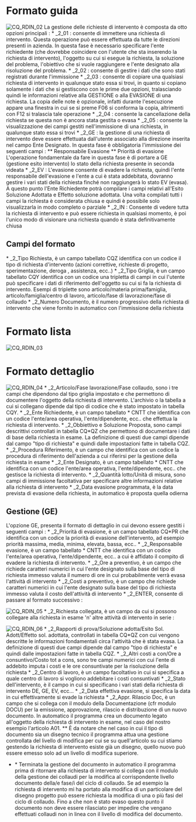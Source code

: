 # Formato guida
![CQ_RDIN_02](https://doc.smeup.com/immagini/MBDOC_OGG-P_CQRI10/CQ_RDIN_02.png)
 La gestione delle richieste di intervento è composta da otto opzioni principali : 
 \* _2_01 :  consente di immettere una richiesta di intervento. Questa operazione può essere effettuata da tutte le direzioni presenti in azienda. In questa fase è necessario specificare l'ente richiedente (che dovrebbe coincidere con l'utente che sta inserendo la richiesta di intervento), l'oggetto su cui si esegue la richiesta, la soluzione del problema, l'obiettivo che si vuole raggiungere e l'ente designato alla risoluzione del problema.
 \* _2_02 :  consente di gestire i dati che sono stati registrati durante l'immissione
 \* _2_03 :  consente di copiare una qualsiasi richiesta di intervento in qualunque stato essa si trovi, in quanto si copiano solamente i dati che si gestiscono con le prime due opzioni, tralasciando quindi le informazioni relative alla GESTIONE o alla EVASIONE di una richiesta. La copia delle note è opzionale, infatti durante  l'esecuzione appare una finestra in cui se si preme F06 si conforma la copia, altrimenti con F12 si tralascia tale operazione
 \* _2_04 :  consente la cancellazione della richiesta se questa non è ancora stata gestita o evasa
 \* _2_05 :  consente la visualizzazione dei campi gestiti nell'immissione di una richiesta, in qualunque stato essa si trovi
 \* _2_GE :  la gestione di una richiesta di intervento deve essere effettuata dall'utente associato alla direzione inserita nel campo Ente Designato. In questa fase è obbligatoria l'immissione dei seguenti campi : 
 \*\* Responsabile Evasione
 \*\* Priorità di evasione
L'operazione  fondamentale da fare in questa fase è di portare a GE (gestione esito intervento) lo stato della richiesta presente in seconda videata
 \* _2_EV :  L'evasione consente di evadere la richiesta, quindi l'ente responsabile dell'evasione e l'ente a cui è stata addebitata, dovranno gestire i vari stati della richiesta finché non raggiungerà lo stato EV (evasa). A questo punto l'Ente Richiedente potrà compilare i campi relativi all'Esito Soluzione Adottata e Effetto soluzione adottata. Una volta compilati tutti i campi la richiesta è considerata chiusa e quindi è possibile solo visualizzarla in modo completo o parziale
 \* _2_IN :  Consente di vedere tutta la richiesta di intervento e può essere richiesta in qualsiasi momento, è poi l'unico modo di visionare una richiesta quando è stata definitivamente chiusa

## Campi del formato
 \* _2_Tipo Richiesta, è un campo tabellato CQZ identifica con un codice il tipo di richiesta d'intervento (azioni correttive, richieste di progetto, sperimentazione, deroga , assistenza, ecc..)
 \* _2_Tipo Griglia, è un campo tabellato CQY identifica con un codice una tripletta di campi in cui l'utente può specificare i dati di riferimento dell'oggetto su cui si fa la richiesta di intervento. Esempi di triplette sono articolo/materia prima/famiglia, articolo/famiglia/centro di lavoro, articolo/fase di lavorazione/fase di collaudo
 \* _2_Numero Documento, è il numero progressivo della richiesta di intervento che viene fornito in automatico con l'immissione della richiesta

# Formato lista
![CQ_RDIN_03](https://doc.smeup.com/immagini/MBDOC_OGG-P_CQRI10/CQ_RDIN_03.png)
# Formato dettaglio
![CQ_RDIN_04](https://doc.smeup.com/immagini/MBDOC_OGG-P_CQRI10/CQ_RDIN_04.png)
 \* _2_Articolo/Fase lavorazione/Fase collaudo, sono i tre campi che dipendono dal tipo griglia impostato e che permettono di documentere l'oggetto della richiesta di intervento. L'archivio o la tabella a cui si collegano dipende dal tipo di codice che è stato impostato in tabella CQY.
 \* _2_Ente Richiedente, è un campo tabellato \* CNTT che  identifica con un codice l'ente/area operativa, l'ente/dipendente, ecc.. che effettua la richiesta di intervento.
 \* _2_Obbiettivo e Soluzione Proposta, sono campi descrittivi controllati in tabella CQ\*QZ che permettono di documentare i dati di base della richiesta in esame. La definizione di questi  due campi dipende dal campo "tipo di richiesta"  e quindi dalle impostazioni fatte in tabella CQZ.
 \* _2_Procedura Riferimento, è un campo che identifica con un codice la procedura di riferimento dell'azienda a cui riferirsi per la gestione della richiesta in esame
 \* _2_Ente Designato,  è un campo tabellato \* CNTT che  identifica con un codice l'ente/area operativa, l'ente/dipendente, ecc.. che gestisce la richiesta di intervento.
 \* _2_Quantità lotto/Unità di misura, sono campi di immissione facoltativa per specificare altre informazioni relative alla richiesta di intervento
 \* _2_Data evasione programmata, è la data prevista di evasione della richiesta, in automatico è proposta quella odierna

## Gestione (GE)
L'opzione GE, presenta il formato di dettaglio in cui devono essere gestiti i seguenti campi : 
 \* _2_Priorità di evasione, è un campo tabellato CQ\*PR  che  identifica con un codice la priorità di evasione dell'intervento, ad esempio priorità massima, media, minima, elevata, bassa, ecc..
 \* _2_Responsabile evasione, è un campo tabellato \* CNTT che  identifica con un codice l'ente/area operativa, l'ente/dipendente, ecc.. a cui è affidato il compito di evadere la richiesta di intervento.
 \* _2_Ore a preventivo, è un campo che richiede caratteri numerici in cui l'ente designato sulla base del tipo di richiesta immesso valuta il numero di ore in cui probabilmente verrà evasa l'attività di intervento
 \* _2_Costi a preventivo, è un campo che richiede caratteri numerici in cui l'ente designato sulla base del tipo di richiesta immesso valuta il costo dell'attività di intervento
 \* _2_ENTER, consente di passare al formato successivo : 

![CQ_RDIN_05](https://doc.smeup.com/immagini/MBDOC_OGG-P_CQRI10/CQ_RDIN_05.png)
 \* _2_Richiesta collegata, è un campo da cui si possono collegare alla richiesta in esame 'n' altre attività di intervento in serie : 

![CQ_RDIN_06](https://doc.smeup.com/immagini/MBDOC_OGG-P_CQRI10/CQ_RDIN_06.png)
 \* _2_Rapporti di prova/Soluzione adotta/Esito Sol. Adott/Effetto sol. adottata, controllati in tabella CQ\*QZ con cui vengono descritte le informazioni fondamentali circa l'attività che è stata evasa. La definizione di questi  due campi dipende dal campo "tipo di richiesta"  e quindi dalle impostazioni fatte in tabella CQZ.
 \* _2_Altri costi a con/Ore a consuntivo/Costo tot a cons, sono tre campi numerici con cui l'ente di addebito imputa i costi e le ore consuntivate per la risoluzione della richiesta
 \* _2_Centro di lavoro, è un campo facoltativo in cui si specifica a quale centro di lavoro si vogliono addebitare i costi consuntivati
 \* _2_Stato dell'intervento, è il campo in cui si specificano i vari stati della richiesta di intervento DE, GE, EV, ecc...
 \* _2_Data effettiva evasione, si specifica la data in cui effettivamente si evade la richiesta
 \* _2_Appr. Rilascio Doc, è un campo che si collega con il modulo della Documentazione (cfr modulo DOCU) per la emissione, approvazione, rilascio e distribuzione di un nuovo documento. In automatico il programma crea un documento legato all'oggetto della richiesta di intervento in esame,  nel caso del nostro esempio l'articolo A01.
 \*\* È da notare che nel caso in cui il tipo di documento sia un disegno tecnico il programma attua una gestione controllata del livello di modifica per cui se su quell'articolo su cui stiamo gestendo la richiesta di intervento esiste già un disegno, quello nuovo può essere emesso solo ad un livello di modifica superiore.
- \* Terminata la gestione del documento in automatico il programma prima di ritornare alla richiesta di intervento si collega con il modulo della  gestione dei collaudi per la modifica al corrispondente livello documento della/e fase/i del ciclo di collaudo. Se ad esempio la richiesta di intervento mi ha portato alla modifica di un particolare  del disegno progetto può essere richiesta la modifica di una o più fasi del ciclo di collaudo. Fino a che non è stato evaso questo punto il documento non deve essere rilasciato per impedire che vengano effettuati collaudi non in linea con il livello di modifica del documento.


